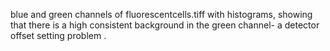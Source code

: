 blue and green channels of fluorescentcells.tiff with histograms, showing that there is a high consistent background in the green channel- a detector offset setting problem .
